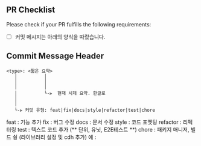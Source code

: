 ## PR Checklist
Please check if your PR fulfills the following requirements:

- [ ] 커밋 메시지는 아래의 양식을 따랐습니다. 
## Commit Message Header
    <type>: <짧은 요약>
       │          │         
       │          │          
       │          │
       │          └-⫸  현재 시제 요약. 한글로 
       │ 
       │
       └-⫸ 커밋 유형: feat|fix|docs|style|refactor|test|chore
feat : 기능 추가
fix : 버그 수정
docs : 문서 수정
style : 코드 포멧팅
refactor : 리펙터링
test : 텍스트 코드 추가 (** 단위, 유닛, E2E테스트 **)
chore : 패키지 매니저, 빌드 쉉 (라이브러리 설정 및 cdh 추가)
    예 : <style> login관련 UI를 개선한다. ---해석> PR관련퍼블리싱(UI)
         
- [ ] 변경 사항에 대한 테스트가 추가되었습니다.(버그 수정/기능)
- [ ] 문서가 추가/업데이트되었습니다.(버그 수정/기능)

***

## PR Type
What kind of change does this PR introduce?

<!-- Please check the one that applies to this PR using "x". -->

- [ ] Bugfix : 버그 수정 
- [ ] Feature : 기능 추가 
- [ ] Code style update (formatting, local variables) : 코드 스타일 업데이트(포맷, 로컬 변수)
- [ ] Refactoring (no functional changes, no api changes) :  리팩터링(기능 변경 없음, api 변경 없음)
- [ ] Build related changes : 빌드 관련 변경사항
- [ ] CI related changes : CI 관련 변경사항
- [ ] Documentation content changes : 문서 내용 변경
- [ ] angular.io application / infrastructure changes : angular.io 애플리케이션/인프라 변경
- [ ] Other... Please describe: 기타 .. 설명하기 

***

## What is the current behavior?
<!--수정 중인 현재 동작을 설명하거나 관련 문제로 연결해 설명해주세요. -->

Issue Number: N/A


## Other information : 기타정보
